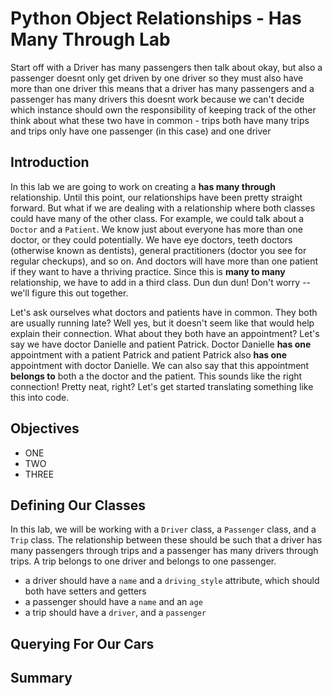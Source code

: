 
# Python Object Relationships - Has Many Through Lab
Start off with a Driver has many passengers 
then talk about okay, but also a passenger doesnt only get driven by one driver so they must also have more than one driver
this means that a driver has many passengers and a passenger has many drivers
this doesnt work because we can't decide which instance should own the responsibility of keeping track of the other
think about what these two have in common - trips
both have many trips and trips only have one passenger (in this case) and one driver 

## Introduction
In this lab we are going to work on creating a **has many through** relationship. Until this point, our relationships have been pretty straight forward. But what if we are dealing with a relationship where both classes could have many of the other class. For example, we could talk about a `Doctor` and a `Patient`. We know just about everyone has more than one doctor, or they could potentially. We have eye doctors, teeth doctors (otherwise known as dentists), general practitioners (doctor you see for regular checkups), and so on. And doctors will have more than one patient if they want to have a thriving practice. Since this is **many to many** relationship, we have to add in a third class. Dun dun dun! Don't worry -- we'll figure this out together. 

Let's ask ourselves what doctors and patients have in common. They both are usually running late? Well yes, but it doesn't seem like that would help explain their connection. What about they both have an appointment? Let's say we have doctor Danielle and patient Patrick. Doctor Danielle **has one** appointment with a patient Patrick and patient Patrick also **has one** appointment with doctor Danielle. We can also say that this appointment **belongs to** both a the doctor and the patient. This sounds like the right connection! Pretty neat, right? Let's get started translating something like this into code.

## Objectives
* ONE
* TWO 
* THREE

## Defining Our Classes
In this lab, we will be working with a `Driver` class, a `Passenger` class, and a `Trip` class. The relationship between these should be such that a driver has many passengers through trips and a passenger has many drivers through trips. A trip belongs to one driver and belongs to one passenger. 
* a driver should have a `name` and a `driving_style` attribute, which should both have setters and getters
* a passenger should have a `name` and an `age`
* a trip should have a `driver`, and a `passenger`

## Querying For Our Cars

## Summary

